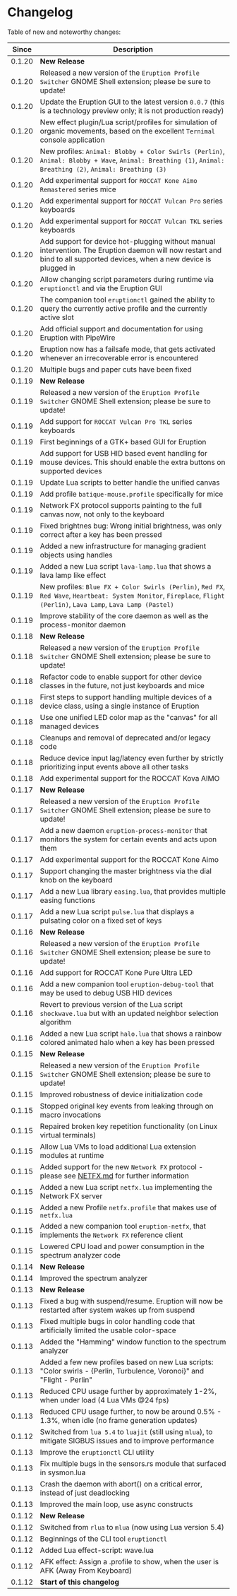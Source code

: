 # Changelog

Table of new and noteworthy changes:

| Since  | Description                                                                                                                                                              |
| ------ | ------------------------------------------------------------------------------------------------------------------------------------------------------------------------ |
| 0.1.20 | __New Release__                                                                                                                                                          |
| 0.1.20 | Released a new version of the `Eruption Profile Switcher` GNOME Shell extension; please be sure to update!                                                               |
| 0.1.20 | Update the Eruption GUI to the latest version `0.0.7` (this is a technology preview only; it is not production ready)                                                    |
| 0.1.20 | New effect plugin/Lua script/profiles for simulation of organic movements, based on the excellent `Ternimal` console application                                         |
| 0.1.20 | New profiles: `Animal: Blobby + Color Swirls (Perlin)`, `Animal: Blobby + Wave`, `Animal: Breathing (1)`, `Animal: Breathing (2)`, `Animal: Breathing (3)`               |
| 0.1.20 | Add experimental support for `ROCCAT Kone Aimo Remastered` series mice                                                                                                   |
| 0.1.20 | Add experimental support for `ROCCAT Vulcan Pro` series keyboards                                                                                                        |
| 0.1.20 | Add experimental support for `ROCCAT Vulcan TKL` series keyboards                                                                                                        |
| 0.1.20 | Add support for device hot-plugging without manual intervention. The Eruption daemon will now restart and bind to all supported devices, when a new device is plugged in |
| 0.1.20 | Allow changing script parameters during runtime via `eruptionctl` and via the Eruption GUI                                                                               |
| 0.1.20 | The companion tool `eruptionctl` gained the ability to query the currently active profile and the currently active slot                                                  |
| 0.1.20 | Add official support and documentation for using Eruption with PipeWire                                                                                                  |
| 0.1.20 | Eruption now has a failsafe mode, that gets activated whenever an irrecoverable error is encountered                                                                     |
| 0.1.20 | Multiple bugs and paper cuts have been fixed                                                                                                                             |
| 0.1.19 | __New Release__                                                                                                                                                          |
| 0.1.19 | Released a new version of the `Eruption Profile Switcher` GNOME Shell extension; please be sure to update!                                                               |
| 0.1.19 | Add support for `ROCCAT Vulcan Pro TKL` series keyboards                                                                                                                 |
| 0.1.19 | First beginnings of a GTK+ based GUI for Eruption                                                                                                                        |
| 0.1.19 | Add support for USB HID based event handling for mouse devices. This should enable the extra buttons on supported devices                                                |
| 0.1.19 | Update Lua scripts to better handle the unified canvas                                                                                                                   |
| 0.1.19 | Add profile `batique-mouse.profile` specifically for mice                                                                                                                |
| 0.1.19 | Network FX protocol supports painting to the full canvas now, not only to the keyboard                                                                                   |
| 0.1.19 | Fixed brightnes bug: Wrong initial brightness, was only correct after a key has been pressed                                                                             |
| 0.1.19 | Added a new infrastructure for managing gradient objects using handles                                                                                                   |
| 0.1.19 | Added a new Lua script `lava-lamp.lua` that shows a lava lamp like effect                                                                                                |
| 0.1.19 | New profiles: `Blue FX + Color Swirls (Perlin)`, `Red FX`, `Red Wave`, `Heartbeat: System Monitor`, `Fireplace`, `Flight (Perlin)`, `Lava Lamp`, `Lava Lamp (Pastel)`    |
| 0.1.19 | Improve stability of the core daemon as well as the process-monitor daemon                                                                                               |
| 0.1.18 | __New Release__                                                                                                                                                          |
| 0.1.18 | Released a new version of the `Eruption Profile Switcher` GNOME Shell extension; please be sure to update!                                                               |
| 0.1.18 | Refactor code to enable support for other device classes in the future, not just keyboards and mice                                                                      |
| 0.1.18 | First steps to support handling multiple devices of a device class, using a single instance of Eruption                                                                  |
| 0.1.18 | Use one unified LED color map as the "canvas" for all managed devices                                                                                                    |
| 0.1.18 | Cleanups and removal of deprecated and/or legacy code                                                                                                                    |
| 0.1.18 | Reduce device input lag/latency even further by strictly prioritizing input events above all other tasks                                                                 |
| 0.1.18 | Add experimental support for the ROCCAT Kova AIMO                                                                                                                        |
| 0.1.17 | __New Release__                                                                                                                                                          |
| 0.1.17 | Released a new version of the `Eruption Profile Switcher` GNOME Shell extension; please be sure to update!                                                               |
| 0.1.17 | Add a new daemon `eruption-process-monitor` that monitors the system for certain events and acts upon them                                                               |
| 0.1.17 | Add experimental support for the ROCCAT Kone Aimo                                                                                                                        |
| 0.1.17 | Support changing the master brightness via the dial knob on the keyboard                                                                                                 |
| 0.1.17 | Add a new Lua library `easing.lua`, that provides multiple easing functions                                                                                              |
| 0.1.17 | Add a new Lua script `pulse.lua` that displays a pulsating color on a fixed set of keys                                                                                  |
| 0.1.16 | __New Release__                                                                                                                                                          |
| 0.1.16 | Released a new version of the `Eruption Profile Switcher` GNOME Shell extension; please be sure to update!                                                               |
| 0.1.16 | Add support for ROCCAT Kone Pure Ultra LED                                                                                                                               |
| 0.1.16 | Add a new companion tool `eruption-debug-tool` that may be used to debug USB HID devices                                                                                 |
| 0.1.16 | Revert to previous version of the Lua script `shockwave.lua` but with an updated neighbor selection algorithm                                                            |
| 0.1.16 | Added a new Lua script `halo.lua` that shows a rainbow colored animated halo when a key has been pressed                                                                 |
| 0.1.15 | __New Release__                                                                                                                                                          |
| 0.1.15 | Released a new version of the `Eruption Profile Switcher` GNOME Shell extension; please be sure to update!                                                               |
| 0.1.15 | Improved robustness of device initialization code                                                                                                                        |
| 0.1.15 | Stopped original key events from leaking through on macro invocations                                                                                                    |
| 0.1.15 | Repaired broken key repetition functionality (on Linux virtual terminals)                                                                                                |
| 0.1.15 | Allow Lua VMs to load additional Lua extension modules at runtime                                                                                                        |
| 0.1.15 | Added support for the new `Network FX` protocol - please see [NETFX.md](./NETFX.md) for further information                                                              |
| 0.1.15 | Added a new Lua script `netfx.lua` implementing the Network FX server                                                                                                    |
| 0.1.15 | Added a new Profile `netfx.profile` that makes use of `netfx.lua`                                                                                                        |
| 0.1.15 | Added a new companion tool `eruption-netfx`, that implements the `Network FX` reference client                                                                           |
| 0.1.15 | Lowered CPU load and power consumption in the spectrum analyzer code                                                                                                     |
| 0.1.14 | __New Release__                                                                                                                                                          |
| 0.1.14 | Improved the spectrum analyzer                                                                                                                                           |
| 0.1.13 | __New Release__                                                                                                                                                          |
| 0.1.13 | Fixed a bug with suspend/resume. Eruption will now be restarted after system wakes up from suspend                                                                       |
| 0.1.13 | Fixed multiple bugs in color handling code that artificially limited the usable color-space                                                                              |
| 0.1.13 | Added the "Hamming" window function to the spectrum analyzer                                                                                                             |
| 0.1.13 | Added a few new profiles based on new Lua scripts: "Color swirls - {Perlin, Turbulence, Voronoi}" and "Flight - Perlin"                                                  |
| 0.1.13 | Reduced CPU usage further by approximately 1-2%, when under load (4 Lua VMs @24 fps)                                                                                     |
| 0.1.13 | Reduced CPU usage further, to now be around 0.5% - 1.3%, when idle (no frame generation updates)                                                                         |
| 0.1.12 | Switched from `lua 5.4` to `luajit` (still using `mlua`), to mitigate SIGBUS issues and to improve performance                                                           |
| 0.1.13 | Improve the `eruptionctl` CLI utility                                                                                                                                    |
| 0.1.13 | Fix multiple bugs in the sensors.rs module that surfaced in sysmon.lua                                                                                                   |
| 0.1.13 | Crash the daemon with abort() on a critical error, instead of just deadlocking                                                                                           |
| 0.1.13 | Improved the main loop, use async constructs                                                                                                                             |
| 0.1.12 | __New Release__                                                                                                                                                          |
| 0.1.12 | Switched from `rlua` to `mlua` (now using Lua version 5.4)                                                                                                               |
| 0.1.12 | Beginnings of the CLI tool `eruptionctl`                                                                                                                                 |
| 0.1.12 | Added Lua effect-script: wave.lua                                                                                                                                        |
| 0.1.12 | AFK effect: Assign a .profile to show, when the user is AFK (Away From Keyboard)                                                                                         |
| 0.1.12 | __Start of this changelog__                                                                                                                                              |
